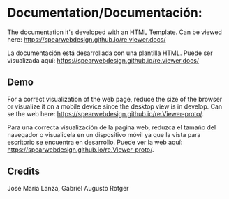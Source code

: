 # Documentation/Documentación:
The documentation it's developed with an HTML Template. Can be viewed here: https://spearwebdesign.github.io/re.viewer.docs/

La documentación está desarrollada con una plantilla HTML. Puede ser visualizada aquí: https://spearwebdesign.github.io/re.viewer.docs/

## Demo
For a correct visualization of the web page, reduce the size of the browser or visualize it on a mobile device since the desktop view is in develop.
Can se the web here: https://spearwebdesign.github.io/re.Viewer-proto/.

Para una correcta visualización de la pagina web, reduzca el tamaño del navegador o visualicela en un dispositivo móvil ya que la vista para escritorio se encuentra en desarrollo.
Puede ver la web aquí: https://spearwebdesign.github.io/re.Viewer-proto/.

## Credits
José María Lanza,
Gabriel Augusto Rotger
